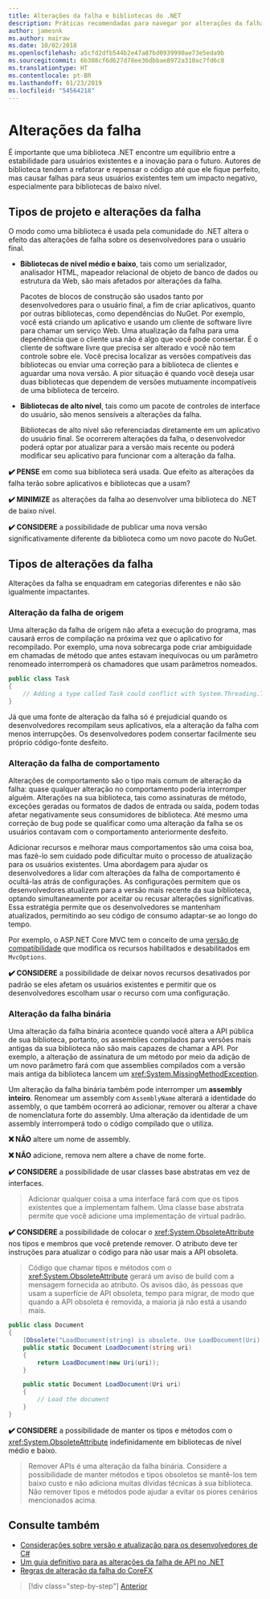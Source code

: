 ```yaml
---
title: Alterações da falha e bibliotecas do .NET
description: Práticas recomendadas para navegar por alterações da falha ao criar bibliotecas .NET.
author: jamesnk
ms.author: mairaw
ms.date: 10/02/2018
ms.openlocfilehash: a5cfd2dfb544b2e47a87bd0939990ae73e5eda9b
ms.sourcegitcommit: 6b308cf6d627d78ee36dbbae8972a310ac7fd6c8
ms.translationtype: HT
ms.contentlocale: pt-BR
ms.lasthandoff: 01/23/2019
ms.locfileid: "54564218"
---
```

# <a name="breaking-changes"></a>Alterações da falha

É importante que uma biblioteca .NET encontre um equilíbrio entre a estabilidade para usuários existentes e a inovação para o futuro. Autores de biblioteca tendem a refatorar e repensar o código até que ele fique perfeito, mas causar falhas para seus usuários existentes tem um impacto negativo, especialmente para bibliotecas de baixo nível.

## <a name="project-types-and-breaking-changes"></a>Tipos de projeto e alterações da falha

O modo como uma biblioteca é usada pela comunidade do .NET altera o efeito das alterações de falha sobre os desenvolvedores para o usuário final.

* **Bibliotecas de nível médio e baixo**, tais como um serializador, analisador HTML, mapeador relacional de objeto de banco de dados ou estrutura da Web, são mais afetados por alterações da falha.

  Pacotes de blocos de construção são usados tanto por desenvolvedores para o usuário final, a fim de criar aplicativos, quanto por outras bibliotecas, como dependências do NuGet. Por exemplo, você está criando um aplicativo e usando um cliente de software livre para chamar um serviço Web. Uma atualização da falha para uma dependência que o cliente usa não é algo que você pode consertar. É o cliente de software livre que precisa ser alterado e você não tem controle sobre ele. Você precisa localizar as versões compatíveis das bibliotecas ou enviar uma correção para a biblioteca de clientes e aguardar uma nova versão. A pior situação é quando você deseja usar duas bibliotecas que dependem de versões mutuamente incompatíveis de uma biblioteca de terceiro.

* **Bibliotecas de alto nível**, tais como um pacote de controles de interface do usuário, são menos sensíveis a alterações da falha.

  Bibliotecas de alto nível são referenciadas diretamente em um aplicativo do usuário final. Se ocorrerem alterações da falha, o desenvolvedor poderá optar por atualizar para a versão mais recente ou poderá modificar seu aplicativo para funcionar com a alteração da falha.

**✔️ PENSE** em como sua biblioteca será usada. Que efeito as alterações da falha terão sobre aplicativos e bibliotecas que a usam?

**✔️ MINIMIZE** as alterações da falha ao desenvolver uma biblioteca do .NET de baixo nível.

**✔️ CONSIDERE** a possibilidade de publicar uma nova versão significativamente diferente da biblioteca como um novo pacote do NuGet.

## <a name="types-of-breaking-changes"></a>Tipos de alterações da falha

Alterações da falha se enquadram em categorias diferentes e não são igualmente impactantes.

### <a name="source-breaking-change"></a>Alteração da falha de origem

Uma alteração da falha de origem não afeta a execução do programa, mas causará erros de compilação na próxima vez que o aplicativo for recompilado. Por exemplo, uma nova sobrecarga pode criar ambiguidade em chamadas de método que antes estavam inequívocas ou um parâmetro renomeado interromperá os chamadores que usam parâmetros nomeados.

```csharp
public class Task
{
    // Adding a type called Task could conflict with System.Threading.Tasks.Task at compilation
}
```

Já que uma fonte de alteração da falha só é prejudicial quando os desenvolvedores recompilam seus aplicativos, ela a alteração da falha com menos interrupções. Os desenvolvedores podem consertar facilmente seu próprio código-fonte desfeito.

### <a name="behavior-breaking-change"></a>Alteração da falha de comportamento

Alterações de comportamento são o tipo mais comum de alteração da falha: quase qualquer alteração no comportamento poderia interromper alguém. Alterações na sua biblioteca, tais como assinaturas de método, exceções geradas ou formatos de dados de entrada ou saída, podem todas afetar negativamente seus consumidores de biblioteca. Até mesmo uma correção de bug pode se qualificar como uma alteração da falha se os usuários contavam com o comportamento anteriormente desfeito.

Adicionar recursos e melhorar maus comportamentos são uma coisa boa, mas fazê-lo sem cuidado pode dificultar muito o processo de atualização para os usuários existentes. Uma abordagem para ajudar os desenvolvedores a lidar com alterações da falha de comportamento é ocultá-las atrás de configurações. As configurações permitem que os desenvolvedores atualizem para a versão mais recente da sua biblioteca, optando simultaneamente por aceitar ou recusar alterações significativas. Essa estratégia permite que os desenvolvedores se mantenham atualizados, permitindo ao seu código de consumo adaptar-se ao longo do tempo.

Por exemplo, o ASP.NET Core MVC tem o conceito de uma [versão de compatibilidade](/aspnet/core/mvc/compatibility-version) que modifica os recursos habilitados e desabilitados em `MvcOptions`.

**✔️ CONSIDERE** a possibilidade de deixar novos recursos desativados por padrão se eles afetam os usuários existentes e permitir que os desenvolvedores escolham usar o recurso com uma configuração.

### <a name="binary-breaking-change"></a>Alteração da falha binária

Uma alteração da falha binária acontece quando você altera a API pública de sua biblioteca, portanto, os assemblies compilados para versões mais antigas da sua biblioteca não são mais capazes de chamar a API. Por exemplo, a alteração de assinatura de um método por meio da adição de um novo parâmetro fará com que assemblies compilados com a versão mais antiga da biblioteca lancem um <xref:System.MissingMethodException>.

Um alteração da falha binária também pode interromper um **assembly inteiro**. Renomear um assembly com `AssemblyName` alterará a identidade do assembly, o que também ocorrerá ao adicionar, remover ou alterar a chave de nomenclatura forte do assembly. Uma alteração da identidade de um assembly interromperá todo o código compilado que o utiliza.

**❌ NÃO** altere um nome de assembly.

**❌ NÃO** adicione, remova nem altere a chave de nome forte.

**✔️ CONSIDERE** a possibilidade de usar classes base abstratas em vez de interfaces.

> Adicionar qualquer coisa a uma interface fará com que os tipos existentes que a implementam falhem. Uma classe base abstrata permite que você adicione uma implementação de virtual padrão.

**✔️ CONSIDERE** a possibilidade de colocar o <xref:System.ObsoleteAttribute> nos tipos e membros que você pretende remover. O atributo deve ter instruções para atualizar o código para não usar mais a API obsoleta.

> Código que chamar tipos e métodos com o <xref:System.ObsoleteAttribute> gerará um aviso de build com a mensagem fornecida ao atributo. Os avisos dão, às pessoas que usam a superfície de API obsoleta, tempo para migrar, de modo que quando a API obsoleta é removida, a maioria já não está a usando mais.

```csharp
public class Document
{
    [Obsolete("LoadDocument(string) is obsolete. Use LoadDocument(Uri) instead.")]
    public static Document LoadDocument(string uri)
    {
        return LoadDocument(new Uri(uri));
    }

    public static Document LoadDocument(Uri uri)
    {
        // Load the document
    }
}
```

**✔️ CONSIDERE** a possibilidade de manter os tipos e métodos com o <xref:System.ObsoleteAttribute> indefinidamente em bibliotecas de nível médio e baixo.

> Remover APIs é uma alteração da falha binária. Considere a possibilidade de manter métodos e tipos obsoletos se mantê-los tem baixo custo e não adiciona muitas dívidas técnicas à sua biblioteca. Não remover tipos e métodos pode ajudar a evitar os piores cenários mencionados acima.

## <a name="see-also"></a>Consulte também

- [Considerações sobre versão e atualização para os desenvolvedores de C#](../../csharp/whats-new/version-update-considerations.md)
- [Um guia definitivo para as alterações da falha de API no .NET](https://stackoverflow.com/questions/1456785/a-definitive-guide-to-api-breaking-changes-in-net)
- [Regras de alteração da falha do CoreFX](https://github.com/dotnet/corefx/blob/master/Documentation/coding-guidelines/breaking-change-rules.md)

>[!div class="step-by-step"]
>[Anterior](versioning.md)
